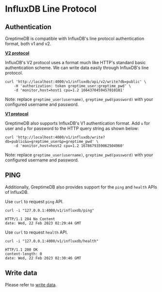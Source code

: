 # InfluxDB Line Protocol

## Authentication

GreptimeDB is compatible with InfluxDB's line protocol authentication format, both v1 and v2.

**[V2 protocol](https://docs.influxdata.com/influxdb/v1.8/tools/api/?t=Auth+Enabled#apiv2query-http-endpoint)**

InfluxDB's V2 protocol uses a format much like HTTP's standard basic authentication scheme. We can write data easily through InfluxDB's line protocol.

```shell
curl 'http://localhost:4000/v1/influxdb/api/v2/write?db=public' \
    -H 'authorization: token greptime_user:greptime_pwd' \
    -d 'monitor,host=host1 cpu=1.2 1664370459457010101'
```

Note: replace `greptime_user(username)`, `greptime_pwd(password)` with your configured username and password.

**[V1 protocol](https://docs.influxdata.com/influxdb/v1.8/tools/api/?t=Auth+Enabled#query-string-parameters-1)**

GreptimeDB also supports InfluxDB's V1 authentication format. Add `u` for user and `p` for password to the HTTP query string as shown below:

```shell
curl 'http://localhost:4000/v1/influxdb/write?db=public&u=greptime_user&p=greptime_pwd' \
    -d 'monitor,host=host2 cpu=1.2 1678679359062504960'
```

Note: replace `greptime_user(username)`, `greptime_pwd(password)` with your configured username and password.

## PING

Additionally, GreptimeDB also provides support for the `ping` and `health` APIs of InfluxDB.

Use `curl` to request `ping` API.

```shell
curl -i "127.0.0.1:4000/v1/influxdb/ping"
```

```shell
HTTP/1.1 204 No Content
date: Wed, 22 Feb 2023 02:29:44 GMT
```

Use `curl` to request `health` API.

```shell
curl -i "127.0.0.1:4000/v1/influxdb/health"
```

```shell
HTTP/1.1 200 OK
content-length: 0
date: Wed, 22 Feb 2023 02:30:46 GMT
```

## Write data

Please refer to [write data](../write-data/influxdb-line.md).
